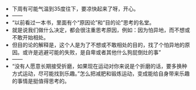 - 下周有可能气温到35度往下，要凉快起来了呀，开心。
- ——
- “以前看过一本书，里面有个“原因论”和“目的论”思考的名堂。
- 就是说我们做什么决定，都会很注重思考原因，例如：因为怕异地，而不想或不敢开始相处。
- 但目的论的解释是，这个人是为了不想或不敢相处的目的，找了个怕异地的原因。或许是逃避可能的失败，是自卑或者其他什么狗屁倒灶的事”
- ——
- “没有人愿意长期接受折磨，如果现在运动对你来说是个折磨的话，要多换种方式运动，尽可能找到乐趣。”怎么把减肥和锻炼运动，变成能给自身带来乐趣的事情是挺值得思考的。